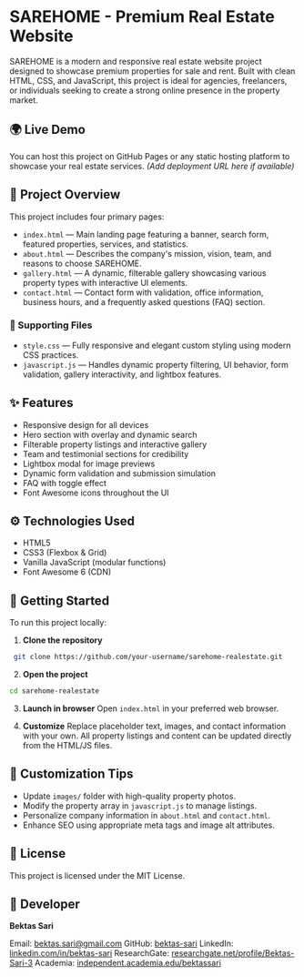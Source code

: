 # SAREHOME - Premium Real Estate Website

SAREHOME is a modern and responsive real estate website project designed to showcase premium properties for sale and rent. Built with clean HTML, CSS, and JavaScript, this project is ideal for agencies, freelancers, or individuals seeking to create a strong online presence in the property market.

## 🌍 Live Demo

You can host this project on GitHub Pages or any static hosting platform to showcase your real estate services. *(Add deployment URL here if available)*

## 📂 Project Overview

This project includes four primary pages:

* `index.html` — Main landing page featuring a banner, search form, featured properties, services, and statistics.
* `about.html` — Describes the company's mission, vision, team, and reasons to choose SAREHOME.
* `gallery.html` — A dynamic, filterable gallery showcasing various property types with interactive UI elements.
* `contact.html` — Contact form with validation, office information, business hours, and a frequently asked questions (FAQ) section.

### 📁 Supporting Files

* `style.css` — Fully responsive and elegant custom styling using modern CSS practices.
* `javascript.js` — Handles dynamic property filtering, UI behavior, form validation, gallery interactivity, and lightbox features.

## ✨ Features

* Responsive design for all devices
* Hero section with overlay and dynamic search
* Filterable property listings and interactive gallery
* Team and testimonial sections for credibility
* Lightbox modal for image previews
* Dynamic form validation and submission simulation
* FAQ with toggle effect
* Font Awesome icons throughout the UI

## ⚙️ Technologies Used

* HTML5
* CSS3 (Flexbox & Grid)
* Vanilla JavaScript (modular functions)
* Font Awesome 6 (CDN)

## 🚀 Getting Started

To run this project locally:

1. **Clone the repository**

```bash
 git clone https://github.com/your-username/sarehome-realestate.git
```

2. **Open the project**

```bash
cd sarehome-realestate
```

3. **Launch in browser**
   Open `index.html` in your preferred web browser.

4. **Customize**
   Replace placeholder text, images, and contact information with your own. All property listings and content can be updated directly from the HTML/JS files.

## 📌 Customization Tips

* Update `images/` folder with high-quality property photos.
* Modify the property array in `javascript.js` to manage listings.
* Personalize company information in `about.html` and `contact.html`.
* Enhance SEO using appropriate meta tags and image alt attributes.

## 📜 License

This project is licensed under the MIT License.

## 👤 Developer

**Bektas Sari**

Email: [bektas.sari@gmail.com](mailto:bektas.sari@gmail.com)
GitHub: [bektas-sari](https://github.com/bektas-sari)
LinkedIn: [linkedin.com/in/bektas-sari](https://www.linkedin.com/in/bektas-sari)
ResearchGate: [researchgate.net/profile/Bektas-Sari-3](https://www.researchgate.net/profile/Bektas-Sari-3)
Academia: [independent.academia.edu/bektassari](https://independent.academia.edu/bektassari)
